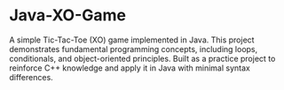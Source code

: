 # Java-XO-Game
A simple Tic-Tac-Toe (XO) game implemented in Java. This project demonstrates fundamental programming concepts, including loops, conditionals, and object-oriented principles. Built as a practice project to reinforce C++ knowledge and apply it in Java with minimal syntax differences.


